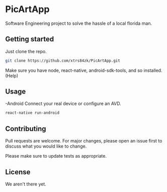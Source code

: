 # PicArtApp

Software Engineering project to solve the hassle of a local florida man.

## Getting started

Just clone the repo.

```bash
git clone https://github.com/xtrs84zk/PicArtApp.git
```
Make sure you have node, react-native, android-sdk-tools, and so installed. (Help)
## Usage
-Android
Connect your real device or configure an AVD.
```bash
react-native run-android
```

## Contributing
Pull requests are welcome. For major changes, please open an issue first to discuss what you would like to change.

Please make sure to update tests as appropriate.

## License
We aren't there yet.
